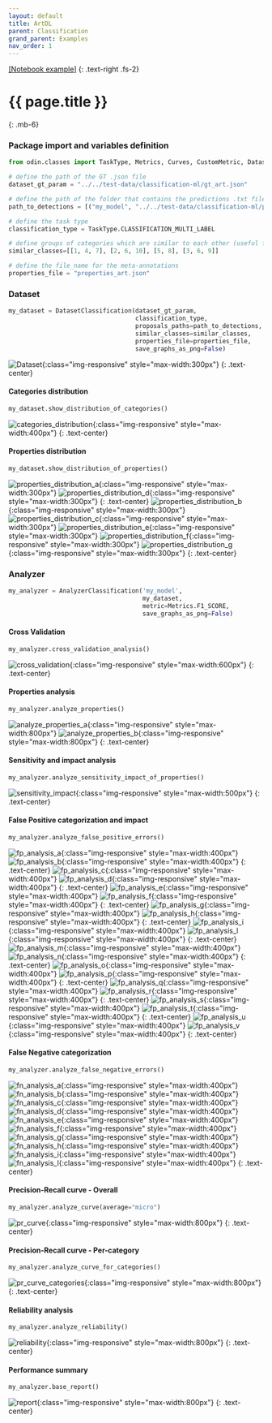 ```yaml
---
layout: default
title: ArtDL
parent: Classification
grand_parent: Examples
nav_order: 1
---
```


[[Notebook example]](https://github.com/rnt-pmi/odin/tree/master/examples)
{: .text-right .fs-2}

# {{ page.title }}
{: .mb-6}

### Package import and variables definition
```py
from odin.classes import TaskType, Metrics, Curves, CustomMetric, DatasetClassification, AnalyzerClassification

# define the path of the GT .json file
dataset_gt_param = "../../test-data/classification-ml/gt_art.json"

# define the path of the folder that contains the predictions .txt files for each model
path_to_detections = [("my_model", "../../test-data/classification-ml/predictions")]

# define the task type
classification_type = TaskType.CLASSIFICATION_MULTI_LABEL

# define groups of categories which are similar to each other (useful for the error analysis)
similar_classes=[[1, 4, 7], [2, 6, 10], [5, 8], [3, 6, 9]]

# define the file_name for the meta-annotations
properties_file = "properties_art.json"
```

### Dataset
```py
my_dataset = DatasetClassification(dataset_gt_param,
                                   classification_type,
                                   proposals_paths=path_to_detections,
                                   similar_classes=similar_classes,
                                   properties_file=properties_file,
                                   save_graphs_as_png=False)
```
![Dataset](../../img/examples/artdl/dataset.png){:class="img-responsive" style="max-width:300px"}
{: .text-center}

#### Categories distribution
```py
my_dataset.show_distribution_of_categories()
```
![categories_distribution](../../img/examples/artdl/categories_distribution.png){:class="img-responsive" style="max-width:400px"}
{: .text-center}

#### Properties distribution
```py
my_dataset.show_distribution_of_properties()
```
![properties_distribution_a](../../img/examples/artdl/properties_distribution_a.png){:class="img-responsive" style="max-width:300px"}
![properties_distribution_d](../../img/examples/artdl/properties_distribution_d.png){:class="img-responsive" style="max-width:300px"}
{: .text-center}
![properties_distribution_b](../../img/examples/artdl/properties_distribution_b.png){:class="img-responsive" style="max-width:300px"}
![properties_distribution_c](../../img/examples/artdl/properties_distribution_c.png){:class="img-responsive" style="max-width:300px"}
![properties_distribution_e](../../img/examples/artdl/properties_distribution_e.png){:class="img-responsive" style="max-width:300px"}
![properties_distribution_f](../../img/examples/artdl/properties_distribution_f.png){:class="img-responsive" style="max-width:300px"}
![properties_distribution_g](../../img/examples/artdl/properties_distribution_g.png){:class="img-responsive" style="max-width:300px"}
{: .text-center}


### Analyzer
```py
my_analyzer = AnalyzerClassification('my_model',
                                     my_dataset,
                                     metric=Metrics.F1_SCORE,
                                     save_graphs_as_png=False)
```

#### Cross Validation
```py
my_analyzer.cross_validation_analysis()
```
![cross_validation](../../img/examples/artdl/cross_validation.png){:class="img-responsive" style="max-width:600px"}
{: .text-center}

#### Properties analysis
```py
my_analyzer.analyze_properties()
```
![analyze_properties_a](../../img/examples/artdl/analyze_properties_a.png){:class="img-responsive" style="max-width:800px"}
![analyze_properties_b](../../img/examples/artdl/analyze_properties_b.png){:class="img-responsive" style="max-width:800px"}
{: .text-center}

#### Sensitivity and impact analysis
```py
my_analyzer.analyze_sensitivity_impact_of_properties()
```
![sensitivity_impact](../../img/examples/artdl/sensitivity_impact.png){:class="img-responsive" style="max-width:500px"}
{: .text-center}

#### False Positive categorization and impact
```py
my_analyzer.analyze_false_positive_errors()
```
![fp_analysis_a](../../img/examples/artdl/fp_analysis_a.png){:class="img-responsive" style="max-width:400px"}
![fp_analysis_b](../../img/examples/artdl/fp_analysis_b.png){:class="img-responsive" style="max-width:400px"}
{: .text-center}
![fp_analysis_c](../../img/examples/artdl/fp_analysis_c.png){:class="img-responsive" style="max-width:400px"}
![fp_analysis_d](../../img/examples/artdl/fp_analysis_d.png){:class="img-responsive" style="max-width:400px"}
{: .text-center}
![fp_analysis_e](../../img/examples/artdl/fp_analysis_e.png){:class="img-responsive" style="max-width:400px"}
![fp_analysis_f](../../img/examples/artdl/fp_analysis_f.png){:class="img-responsive" style="max-width:400px"}
{: .text-center}
![fp_analysis_g](../../img/examples/artdl/fp_analysis_g.png){:class="img-responsive" style="max-width:400px"}
![fp_analysis_h](../../img/examples/artdl/fp_analysis_h.png){:class="img-responsive" style="max-width:400px"}
{: .text-center}
![fp_analysis_i](../../img/examples/artdl/fp_analysis_i.png){:class="img-responsive" style="max-width:400px"}
![fp_analysis_l](../../img/examples/artdl/fp_analysis_l.png){:class="img-responsive" style="max-width:400px"}
{: .text-center}
![fp_analysis_m](../../img/examples/artdl/fp_analysis_m.png){:class="img-responsive" style="max-width:400px"}
![fp_analysis_n](../../img/examples/artdl/fp_analysis_n.png){:class="img-responsive" style="max-width:400px"}
{: .text-center}
![fp_analysis_o](../../img/examples/artdl/fp_analysis_o.png){:class="img-responsive" style="max-width:400px"}
![fp_analysis_p](../../img/examples/artdl/fp_analysis_p.png){:class="img-responsive" style="max-width:400px"}
{: .text-center}
![fp_analysis_q](../../img/examples/artdl/fp_analysis_q.png){:class="img-responsive" style="max-width:400px"}
![fp_analysis_r](../../img/examples/artdl/fp_analysis_r.png){:class="img-responsive" style="max-width:400px"}
{: .text-center}
![fp_analysis_s](../../img/examples/artdl/fp_analysis_s.png){:class="img-responsive" style="max-width:400px"}
![fp_analysis_t](../../img/examples/artdl/fp_analysis_t.png){:class="img-responsive" style="max-width:400px"}
{: .text-center}
![fp_analysis_u](../../img/examples/artdl/fp_analysis_u.png){:class="img-responsive" style="max-width:400px"}
![fp_analysis_v](../../img/examples/artdl/fp_analysis_v.png){:class="img-responsive" style="max-width:400px"}
{: .text-center}

#### False Negative categorization
```py
my_analyzer.analyze_false_negative_errors()
```
![fn_analysis_a](../../img/examples/artdl/fn_analysis_a.png){:class="img-responsive" style="max-width:400px"}
![fn_analysis_b](../../img/examples/artdl/fn_analysis_b.png){:class="img-responsive" style="max-width:400px"}
![fn_analysis_c](../../img/examples/artdl/fn_analysis_c.png){:class="img-responsive" style="max-width:400px"}
![fn_analysis_d](../../img/examples/artdl/fn_analysis_d.png){:class="img-responsive" style="max-width:400px"}
![fn_analysis_e](../../img/examples/artdl/fn_analysis_e.png){:class="img-responsive" style="max-width:400px"}
![fn_analysis_f](../../img/examples/artdl/fn_analysis_f.png){:class="img-responsive" style="max-width:400px"}
![fn_analysis_g](../../img/examples/artdl/fn_analysis_g.png){:class="img-responsive" style="max-width:400px"}
![fn_analysis_h](../../img/examples/artdl/fn_analysis_h.png){:class="img-responsive" style="max-width:400px"}
![fn_analysis_i](../../img/examples/artdl/fn_analysis_i.png){:class="img-responsive" style="max-width:400px"}
![fn_analysis_l](../../img/examples/artdl/fn_analysis_l.png){:class="img-responsive" style="max-width:400px"}
{: .text-center}

#### Precision-Recall curve - Overall
```py
my_analyzer.analyze_curve(average="micro")
```
![pr_curve](../../img/examples/artdl/pr_curve.png){:class="img-responsive" style="max-width:800px"}
{: .text-center}

#### Precision-Recall curve - Per-category
```py
my_analyzer.analyze_curve_for_categories()
```
![pr_curve_categories](../../img/examples/artdl/pr_curve_categories.png){:class="img-responsive" style="max-width:800px"}
{: .text-center}

#### Reliability analysis
```py
my_analyzer.analyze_reliability()
```
![reliability](../../img/examples/artdl/reliability.png){:class="img-responsive" style="max-width:800px"}
{: .text-center}

#### Performance summary
```py
my_analyzer.base_report()
```
![report](../../img/examples/artdl/report.png){:class="img-responsive" style="max-width:800px"}
{: .text-center}
